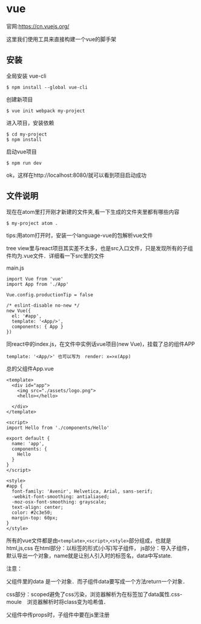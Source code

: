 # vue
官网:https://cn.vuejs.org/

这里我们使用工具来直接构建一个vue的脚手架

## 安装

全局安装 vue-cli
```
$ npm install --global vue-cli
```
创建新项目

```
$ vue init webpack my-project
```
进入项目，安装依赖
```
$ cd my-project
$ npm install
```
启动vue项目

```
$ npm run dev
```
ok，这样在http://localhost:8080/就可以看到项目启动成功

## 文件说明

现在在atom里打开刚才新建的文件夹,看一下生成的文件夹里都有哪些内容

```
$ my-project atom .
```
tips:用atom打开时，安装一个language-vue的包解析vue文件

tree view里与react项目其实差不太多，也是src入口文件，只是发现所有的子组件均为.vue文件．详细看一下src里的文件

main.js

```
import Vue from 'vue'
import App from './App'

Vue.config.productionTip = false

/* eslint-disable no-new */
new Vue({
  el: '#app',
  template: '<App/>',
  components: { App }
})

```
同react中的index.js，在文件中实例话vue项目(new Vue)，挂载了总的组件APP

```
template: '<App/>' 也可以写为　render: x=>x(App)
```
总的父组件App.vue

```
<template>
  <div id="app">
    <img src="./assets/logo.png">
    <hello></hello>

  </div>
</template>

<script>
import Hello from './components/Hello'

export default {
  name: 'app',
  components: {
    Hello
  }
}
</script>

<style>
#app {
  font-family: 'Avenir', Helvetica, Arial, sans-serif;
  -webkit-font-smoothing: antialiased;
  -moz-osx-font-smoothing: grayscale;
  text-align: center;
  color: #2c3e50;
  margin-top: 60px;
}
</style>
```
所有的vue文件都是由`<template>`,`<script>`,`<style>`部分组成，也就是html,js,css
在html部分：以标签的形式(小写)写子组件，
js部分：导入子组件，默认导出一个对象，name就是让别人引入时的标签名，data中写state.

注意：

父组件里的data 是一个对象．而子组件data要写成一个方法return一个对象．

css部分：scoped避免了css污染，浏览器解析为在标签加了data属性.css-moule　浏览器解析时将class变为哈希值．

父组件中传props时，子组件中要在js里注册
